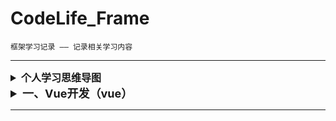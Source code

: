 # CodeLife_Frame
    框架学习记录 —— 记录相关学习内容

***

<details>
<summary style="font-size: medium"><b>个人学习思维导图</b></summary>

***

>   <details>
>   <summary>Vue开发</summary>
>
>   访问密码（feirouz）→
>   [点击跳转思维导图](https://www.processon.com/view/link/6121df107d9c08568769fab7)
>   </details>

</details>


<details>
<summary style="font-size: large"><b>一、Vue开发（vue）</b></summary>
    
`路径为 vue/src/main/webapp/vue`

****

>   <details>
>   <summary><b>1. vue基础（basic）</b></summary>
>
>   + 插值表达式（begin）： *使用插值表达式显示各类数据*
>   + v-text（vText）： *v-text的使用*
>   + v-html（vHtml）： *v-html的使用*
>   + 事件的定义及绑定（event）： *事件的定义及绑定相关细节*
>   + v-show（vShow）： *v-show的使用（display）*
>   + v-if（vIf）： *v-If的使用（DOM）*
>   + v-bind（vBind）： *v-bind的使用*
>   + v-for（vFor）： *v-for的使用*
>   + v-model（vModel）： *Vue的v-model和数据双向绑定*
>
>   </details>

</details>

***

